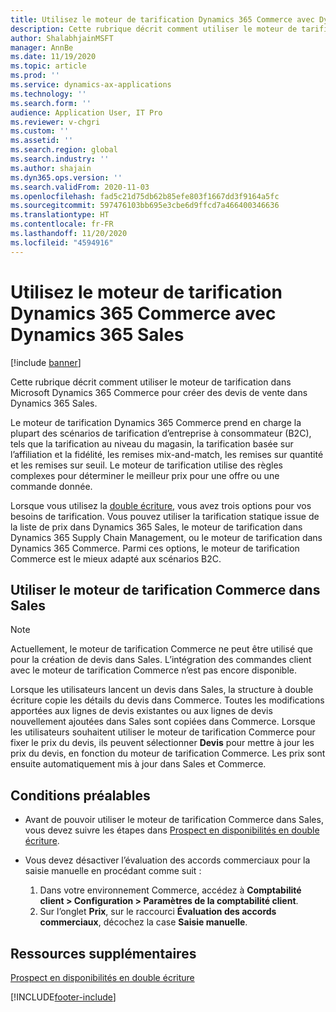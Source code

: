 ```yaml
---
title: Utilisez le moteur de tarification Dynamics 365 Commerce avec Dynamics 365 Sales
description: Cette rubrique décrit comment utiliser le moteur de tarification dans Microsoft Dynamics 365 Commerce pour créer des devis de vente dans Dynamics 365 Sales.
author: ShalabhjainMSFT
manager: AnnBe
ms.date: 11/19/2020
ms.topic: article
ms.prod: ''
ms.service: dynamics-ax-applications
ms.technology: ''
ms.search.form: ''
audience: Application User, IT Pro
ms.reviewer: v-chgri
ms.custom: ''
ms.assetid: ''
ms.search.region: global
ms.search.industry: ''
ms.author: shajain
ms.dyn365.ops.version: ''
ms.search.validFrom: 2020-11-03
ms.openlocfilehash: fad5c21d75db62b85efe803f1667dd3f9164a5fc
ms.sourcegitcommit: 597476103bb695e3cbe6d9ffcd7a466400346636
ms.translationtype: HT
ms.contentlocale: fr-FR
ms.lasthandoff: 11/20/2020
ms.locfileid: "4594916"
---
```

# <a name="use-the-dynamics-365-commerce-pricing-engine-with-dynamics-365-sales"></a>Utilisez le moteur de tarification Dynamics 365 Commerce avec Dynamics 365 Sales

[!include [banner](../../includes/banner.md)]

Cette rubrique décrit comment utiliser le moteur de tarification dans Microsoft Dynamics 365 Commerce pour créer des devis de vente dans Dynamics 365 Sales.

Le moteur de tarification Dynamics 365 Commerce prend en charge la plupart des scénarios de tarification d’entreprise à consommateur (B2C), tels que la tarification au niveau du magasin, la tarification basée sur l’affiliation et la fidélité, les remises mix-and-match, les remises sur quantité et les remises sur seuil. Le moteur de tarification utilise des règles complexes pour déterminer le meilleur prix pour une offre ou une commande donnée.

Lorsque vous utilisez la [double écriture](https://docs.microsoft.com/dynamics365/fin-ops-core/dev-itpro/data-entities/dual-write/dual-write-overview), vous avez trois options pour vos besoins de tarification. Vous pouvez utiliser la tarification statique issue de la liste de prix dans Dynamics 365 Sales, le moteur de tarification dans Dynamics 365 Supply Chain Management, ou le moteur de tarification dans Dynamics 365 Commerce. Parmi ces options, le moteur de tarification Commerce est le mieux adapté aux scénarios B2C.

## <a name="use-the-commerce-pricing-engine-in-sales"></a>Utiliser le moteur de tarification Commerce dans Sales

> [!NOTE]
> Actuellement, le moteur de tarification Commerce ne peut être utilisé que pour la création de devis dans Sales. L’intégration des commandes client avec le moteur de tarification Commerce n’est pas encore disponible.

Lorsque les utilisateurs lancent un devis dans Sales, la structure à double écriture copie les détails du devis dans Commerce. Toutes les modifications apportées aux lignes de devis existantes ou aux lignes de devis nouvellement ajoutées dans Sales sont copiées dans Commerce. Lorsque les utilisateurs souhaitent utiliser le moteur de tarification Commerce pour fixer le prix du devis, ils peuvent sélectionner **Devis** pour mettre à jour les prix du devis, en fonction du moteur de tarification Commerce. Les prix sont ensuite automatiquement mis à jour dans Sales et Commerce.

## <a name="prerequisites"></a>Conditions préalables

- Avant de pouvoir utiliser le moteur de tarification Commerce dans Sales, vous devez suivre les étapes dans [Prospect en disponibilités en double écriture](https://docs.microsoft.com/dynamics365/fin-ops-core/dev-itpro/data-entities/dual-write/dual-write-prospect-to-cash/).
- Vous devez désactiver l’évaluation des accords commerciaux pour la saisie manuelle en procédant comme suit :

    1. Dans votre environnement Commerce, accédez à **Comptabilité client \> Configuration \> Paramètres de la comptabilité client**.
    1. Sur l’onglet **Prix**, sur le raccourci **Évaluation des accords commerciaux**, décochez la case **Saisie manuelle**.

## <a name="additional-resources"></a>Ressources supplémentaires

[Prospect en disponibilités en double écriture](https://docs.microsoft.com/dynamics365/fin-ops-core/dev-itpro/data-entities/dual-write/dual-write-prospect-to-cash/)


[!INCLUDE[footer-include](../../../../includes/footer-banner.md)]